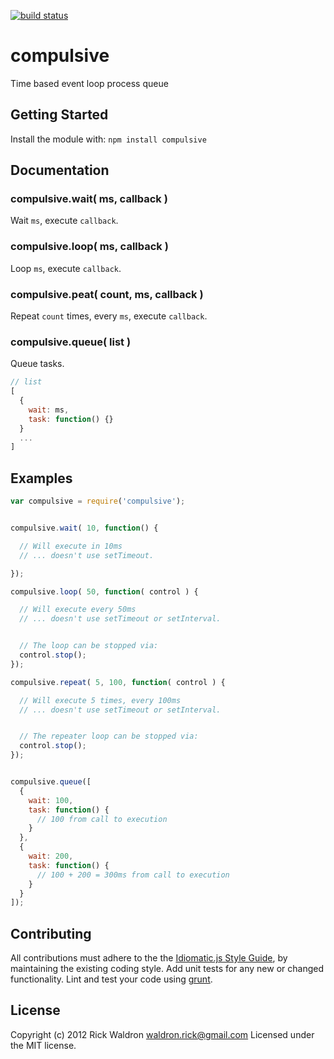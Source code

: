[![build status](https://secure.travis-ci.org/rwldrn/compulsive.png)](http://travis-ci.org/rwldrn/compulsive)
# compulsive

Time based event loop process queue

## Getting Started
Install the module with: `npm install compulsive`


## Documentation


### compulsive.wait( ms, callback )

Wait `ms`, execute `callback`.



### compulsive.loop( ms, callback )

Loop `ms`, execute `callback`.


### compulsive.peat( count, ms, callback )

Repeat `count` times, every `ms`, execute `callback`.


### compulsive.queue( list )

Queue tasks.

```js
// list
[
  {
    wait: ms,
    task: function() {}
  }
  ...
]
```



## Examples

```js
var compulsive = require('compulsive');


compulsive.wait( 10, function() {

  // Will execute in 10ms
  // ... doesn't use setTimeout.

});

compulsive.loop( 50, function( control ) {

  // Will execute every 50ms
  // ... doesn't use setTimeout or setInterval.


  // The loop can be stopped via:
  control.stop();
});

compulsive.repeat( 5, 100, function( control ) {

  // Will execute 5 times, every 100ms
  // ... doesn't use setTimeout or setInterval.


  // The repeater loop can be stopped via:
  control.stop();
});


compulsive.queue([
  {
    wait: 100,
    task: function() {
      // 100 from call to execution
    }
  },
  {
    wait: 200,
    task: function() {
      // 100 + 200 = 300ms from call to execution
    }
  }
]);


```




## Contributing
All contributions must adhere to the the [Idiomatic.js Style Guide](https://github.com/rwldrn/idiomatic.js),
by maintaining the existing coding style. Add unit tests for any new or changed functionality. Lint and test your code using [grunt](https://github.com/cowboy/grunt).

## License
Copyright (c) 2012 Rick Waldron <waldron.rick@gmail.com>
Licensed under the MIT license.
